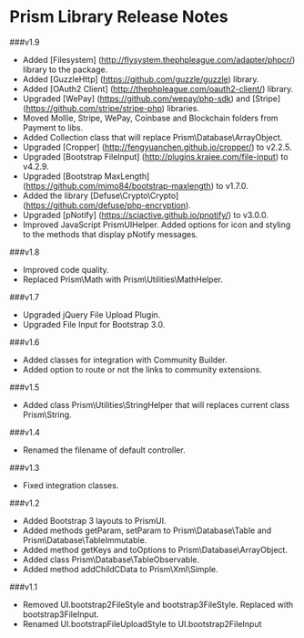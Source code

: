 Prism Library Release Notes
==========================

###v1.9
* Added [Filesystem] (http://flysystem.thephpleague.com/adapter/phpcr/) library to the package.
* Added [GuzzleHttp] (https://github.com/guzzle/guzzle) library.
* Added [OAuth2 Client] (http://thephpleague.com/oauth2-client/) library.
* Upgraded [WePay] (https://github.com/wepay/php-sdk) and [Stripe] (https://github.com/stripe/stripe-php) libraries.
* Moved Mollie, Stripe, WePay, Coinbase and Blockchain folders from Payment to libs.
* Added Collection class that will replace Prism\Database\ArrayObject.
* Upgraded [Cropper] (http://fengyuanchen.github.io/cropper/) to v2.2.5.
* Upgraded [Bootstrap FileInput] (http://plugins.krajee.com/file-input) to v4.2.9.
* Upgraded [Bootstrap MaxLength] (https://github.com/mimo84/bootstrap-maxlength) to v1.7.0.
* Added the library [Defuse\Crypto\Crypto] (https://github.com/defuse/php-encryption).
* Upgraded [pNotify] (https://sciactive.github.io/pnotify/) to v3.0.0.
* Improved JavaScript PrismUIHelper. Added options for icon and styling to the methods that display pNotify messages.

###v1.8
* Improved code quality.
* Replaced Prism\Math with Prism\Utilities\MathHelper.

###v1.7
* Upgraded jQuery File Upload Plugin.
* Upgraded File Input for Bootstrap 3.0.

###v1.6
* Added classes for integration with Community Builder.
* Added option to route or not the links to community extensions.

###v1.5
* Added class Prism\Utilities\StringHelper that will replaces current class Prism\String.

###v1.4
* Renamed the filename of default controller.

###v1.3
* Fixed integration classes.

###v1.2
* Added Bootstrap 3 layouts to PrismUI.
* Added methods getParam, setParam to Prism\Database\Table and Prism\Database\TableImmutable.
* Added method getKeys and toOptions to Prism\Database\ArrayObject.
* Added class Prism\Database\TableObservable.
* Added method addChildCData to Prism\Xml\Simple.

###v1.1
* Removed UI.bootstrap2FileStyle and bootstrap3FileStyle. Replaced with bootstrap3FileInput.
* Renamed UI.bootstrapFileUploadStyle to UI.bootstrap2FileInput

